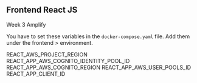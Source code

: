 ## Frontend React JS

Week 3 Amplify

You have to set these variables in the `docker-compose.yaml` file. 
Add them under the frontend > environment.

REACT_AWS_PROJECT_REGION
REACT_APP_AWS_COGNITO_IDENTITY_POOL_ID
REACT_APP_AWS_COGNITO_REGION
REACT_APP_AWS_USER_POOLS_ID
REACT_APP_CLIENT_ID